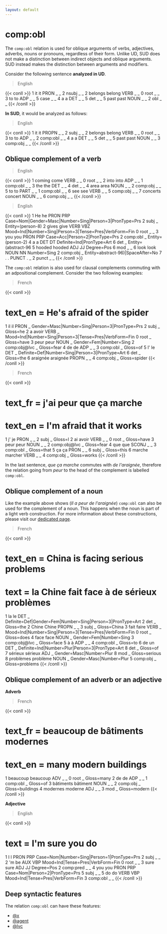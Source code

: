 ```yaml
---
layout: default
---
```


# **comp:obl**
The `comp:obl` relation is used for oblique arguments of verbs, adjectives, adverbs, nouns or pronouns, regardless of their form. Unlike UD, SUD does not make a distinction between indirect objects and oblique arguments. SUD instead makes the distinction between arguments and modifiers.

Consider the following sentence **analyzed in UD**.

> English

{{< conll >}}
1	it	it	PRON	_	_	2	nsubj	_	_
2	belongs	belong	VERB	_	_	0	root	_	_
3	to	to	ADP	_	_	5	case	_	_
4	a	a	DET	_	_	5	det	_	_
5	past	past	NOUN	_	_	2	obl	_	_
{{< /conll >}}

**In SUD**, it would be analyzed as follows:

> English

{{< conll >}}
1	it	it	PROPN	_	_	2	subj	_	_
2	belongs	belong	VERB	_	_	0	root	_	_
3	to	to	ADP	_	_	2	comp:obl	_	_
4	a	a	DET	_	_	5	det	_	_
5	past	past	NOUN	_	_	3	comp:obj	_	_
{{< /conll >}}

## Oblique complement of a verb

> English

{{< conll >}}
1	coming	come	VERB	_	_	0	root	_	_
2	into	into	ADP	_	_	1	comp:obl	_	_
3	the	the	DET	_	_	4	det	_	_
4	area	area	NOUN	_	_	2	comp:obj	_	_
5	to	to	PART	_	_	1	comp:obl	_	_
6	see	see	VERB	_	_	5	comp:obj	_	_
7	concerts	concert	NOUN	_	_	6	comp:obj	_	_
{{< /conll >}}

> English

{{< conll >}}
1	He	he	PRON	PRP	Case=Nom|Gender=Masc|Number=Sing|Person=3|PronType=Prs	2	subj	_	Entity=(person-8)
2	gives	give	VERB	VBZ	Mood=Ind|Number=Sing|Person=3|Tense=Pres|VerbForm=Fin	0	root	_	_
3	you	you	PRON	PRP	Case=Acc|Person=2|PronType=Prs	2	comp:obl	_	Entity=(person-2)
4	a	a	DET	DT	Definite=Ind|PronType=Art	6	det	_	Entity=(abstract-96
5	hooded	hooded	ADJ	JJ	Degree=Pos	6	mod	_	_
6	look	look	NOUN	NN	Number=Sing	2	comp:obj	_	Entity=abstract-96)|SpaceAfter=No
7	.	.	PUNCT	.	_	2	punct	_	_
{{< /conll >}}

The `comp:obl` relation is also used for clausal complements commuting with an adpositional complement.
Consider the two following examples:

> French

{{< conll >}}
# text_en = He's afraid of the spider
1	il	il	PRON	_	Gender=Masc|Number=Sing|Person=3|PronType=Prs	2	subj	_	Gloss=he
2	a	avoir	VERB	_	Mood=Ind|Number=Sing|Person=3|Tense=Pres|VerbForm=Fin	0	root	_	Gloss=have
3	peur	peur	NOUN	_	Gender=Fem|Number=Sing	2	comp:obj@lvc	_	Gloss=fear
4	de	de	ADP	_	_	3	comp:obl	_	Gloss=of
5	l'	le	DET	_	Definite=Def|Number=Sing|Person=3|PronType=Art	6	det	_	Gloss=the
6	araignée	araignée	PROPN	_	_	4	comp:obj	_	Gloss=spider
{{< /conll >}}

> French

{{< conll >}}
# text_fr = j'ai peur que ça marche
# text_en = I'm afraid that it works
1	j'	je	PRON	_	_	2	subj	_	Gloss=I
2	ai	avoir	VERB	_	_	0	root	_	Gloss=have
3	peur	peur	NOUN	_	_	2	comp:obj@lvc	_	Gloss=fear
4	que	que	SCONJ	_	_	3	comp:obl	_	Gloss=that
5	ça	ça	PRON	_	_	6	subj	_	Gloss=this
6	marche	marcher	VERB	_	_	4	comp:obj	_	Gloss=works
{{< /conll >}}

In the last sentence, *que ça marche* commutes with *de l'araignée*, therefore the relation going from *peur* to the head of the complement is labelled `comp:obl`.

## Oblique complement of a noun

Like the example above shows (*Il a peur de l'araignée*) `comp:obl` can also be used for the complement of a noun. This happens when the noun is part of a light verb construction. For more information about these constructions, please visit our [dedicated page](../../particular_phenomena/lvc).

> French

{{< conll >}}
# text_en = China is facing serious problems
# text = la Chine fait face à de sérieux problèmes
1	la	le	DET	_	Definite=Def|Gender=Fem|Number=Sing|Person=3|PronType=Art	2	det	_	Gloss=the
2	Chine	Chine	PROPN	_	_	3	subj	_	Gloss=China
3	fait	faire	VERB	_	Mood=Ind|Number=Sing|Person=3|Tense=Pres|VerbForm=Fin	0	root	_	Gloss=does
4	face	face	NOUN	_	Gender=Fem|Number=Sing	3	comp:obj@lvc	_	Gloss=face
5	à	à	ADP	_	_	4	comp:obl	_	Gloss=to
6	de	un	DET	_	Definite=Ind|Number=Plur|Person=3|PronType=Art	8	det	_	Gloss=of
7	sérieux	sérieux	ADJ	_	Gender=Masc|Number=Plur	8	mod	_	Gloss=serious
8	problèmes	problème	NOUN	_	Gender=Masc|Number=Plur	5	comp:obj	_	Gloss=problems
{{< /conll >}}


## Oblique complement of an adverb or an adjective
**Adverb**

> French

{{< conll >}}
# text_fr = beaucoup de bâtiments modernes
# text_en = many modern buildings
1	beaucoup	beaucoup	ADV	_	_	0	root	_	Gloss=many
2	de	de	ADP	_	_	1	comp:obl	_	Gloss=of
3	bâtiments	bâtiment	NOUN	_	_	2	comp:obj	_	Gloss=buildings
4	modernes	moderne	ADJ	_	_	3	mod	_	Gloss=modern
{{< /conll >}}

**Adjective**

> English

{{< conll >}}
# text = I'm sure you do
1	I	I	PRON	PRP	Case=Nom|Number=Sing|Person=1|PronType=Prs	2	subj	_	_
2	'm	be	AUX	VBP	Mood=Ind|Tense=Pres|VerbForm=Fin	0	root	_	_
3	sure	sure	ADJ	JJ	Degree=Pos	2	comp:pred	_	_
4	you	you	PRON	PRP	Case=Nom|Person=2|PronType=Prs	5	subj	_	_
5	do	do	VERB	VBP	Mood=Ind|Tense=Pres|VerbForm=Fin	3	comp:obl	_	_
{{< /conll >}}

## Deep syntactic features
The relation `comp:obl` can have these features:
* [@x](../../deep_features/x)
* [@agent](../../deep_features/agent)
* [@lvc](../../deep_features/lvc)
